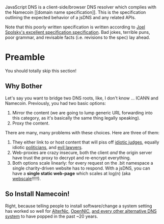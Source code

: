 JavaScript DNS is a client-side/browser DNS resolver which complies with the Namecoin [[domain name specification]].  This is the specification outlining the expected behavior of a jsDNS and any related APIs.

Note that this poorly written specification is written according to [Joel Spolsky's excellent specification specification](http://www.joelonsoftware.com/articles/fog0000000035.html).  Bad jokes, terrible puns, poor grammar, and revisable facts (i.e. revisions to the spec) lay ahead.

# Preamble
You should totally skip this section!
## Why Bother
Let's say you want to bridge two DNS roots, like, I don't know ... ICANN and Namecoin.  Previously, you had two basic options:

1. Mirror the content (we are going to lump generic URL forwarding into this category, as it's basically the same thing legally speaking).
2. Proxy the content.

There are many, many problems with these choices.  Here are three of them:
1. They either link to or host content that will piss off [idiotic judges](http://en.wikipedia.org/wiki/Bank_Julius_Baer_vs._WikiLeaks), equally idiotic [politicians](http://wikileaks.org/tpp/#QQC12), and [evil lawyers](http://www.chillingeffects.org/domain/faq.cgi#QID226).
2. Web-proxies are crazy insecure, both the client _and_ the origin server have trust the proxy to decrypt and re-encrypt everything.
3. Both options scale linearly: for every request on the .bit namespace a single charity-driven website has to respond.  With a jsDNS, you can have a **single static web-page** which scales at log(n) (aka [webscale](http://www.mongodb-is-web-scale.com/)!!!!!).

## So Install Namecoin!
Right, because telling people to install software/change a system setting has worked so well for [AlterNic](http://en.wikipedia.org/wiki/AlterNIC), [OpenNIC](http://www.opennicproject.org/), [and every other alternative DNS system](http://en.wikipedia.org/wiki/Alternative_DNS_root) to have popped in the past ~20 years.